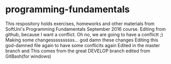 # programming-fundamentals
This respository holds exercises, homeworks and other materials from SoftUni's Programming Fundamentals September 2016 course.
Editing from github, because I want a conflict. Oh no, we are going to have a conflictt ;)
Making some changessssssssss... god damn these changes
Editing this god-damned file again to have some conflicits again
Edited in the master branch and This comes from the great DEVELOP branch
edited from GitBash(for windows)

